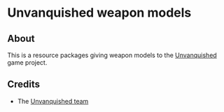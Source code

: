 Unvanquished weapon models
==========================


About
-----

This is a resource packages giving weapon models to the [Unvanquished](https://unvanquished.net) game project.


Credits
-------

- The [Unvanquished team](https://unvanquished.net/?page_id=336)
